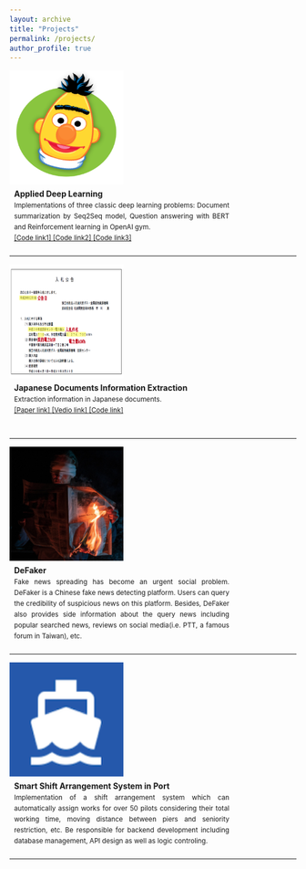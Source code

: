 ```yaml
---
layout: archive
title: "Projects"
permalink: /projects/
author_profile: true
---
```


<div style="float:left">
<img class="logoImg amplifyImg" src="/images/ADL.png" align="left" width="200px" height="200px" >
</div>
<div style="margin:8px;float:left;width:75%;text-align:justify;line-height:18px">
<b>Applied Deep Learning</b>
<small><br>
Implementations of three classic deep learning problems: Document summarization by Seq2Seq model, Question answering with BERT and Reinforcement learning in OpenAI gym.
<!-- <ol>
  <li>Document summarization by Seq2Seq model: </li>
  <li>Question answering with BERT: </li>
  <li>Reinforcement learning in OpenAI gym:</li>
</ol> -->
<br>
<a href="/files/summarizations.zip">[Code link1] </a> <a href="/files/QA.zip">[Code link2] </a> <a href="/files/RL.zip">[Code link3]</a> 
<br></small>
</div>
<div style="clear:both"></div>
<hr>

<div style="float:left">
<img class="logoImg amplifyImg" src="/images/JIE.png" align="left" width="200px" height="200px" >
</div>
<div style="margin:8px;float:left;width:75%;text-align:justify;line-height:18px">
<b>Japanese Documents Information Extraction</b>
<small><br>
Extraction information in Japanese documents.
<br>
<a href="/files/JIE_Report.pdf">[Paper link] </a> <a href="https://youtu.be/kl92dEIZnn8">[Vedio link] </a> <a href="/files/JIE.zip">[Code link]</a> 
<br></small>
<br>
</div>
<div style="clear:both"></div>
<hr>


<div style="float:left">
<img class="logoImg amplifyImg" src="/images/DeFaker.png" align="left" width="200px" height="200px" >
</div>
<div style="margin:8px;float:left;width:75%;text-align:justify;line-height:18px">
<b>DeFaker</b>
<small><br>
Fake news spreading has become an urgent social problem. DeFaker is a Chinese fake news detecting platform. Users can query the credibility of suspicious news on this platform. Besides, DeFaker also provides side information about the query news including popular searched news, reviews on social media(i.e. PTT, a famous forum in Taiwan), etc.
<br></small>
</div>
<div style="clear:both"></div>
<hr>

<div style="float:left">
<img class="logoImg amplifyImg" src="/images/port.png" align="left" width="200px" height="200px" >
</div>
<div style="margin:8px;float:left;width:75%;text-align:justify;line-height:18px">
<b>Smart Shift Arrangement System in Port</b>
<small><br>
Implementation of a shift arrangement system which can automatically assign works for over 50 pilots considering their total working time, moving distance between piers and seniority restriction, etc. Be responsible for backend development including database management, API design as well as logic controling.
<br></small>
</div>
<div style="clear:both"></div>
<hr>







